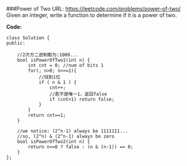 ###Power of Two
URL: https://leetcode.com/problems/power-of-two/</br>
Given an integer, write a function to determine if it is a power of two.

__Code:__

	class Solution {
	public:

	    //2次方二进制都为:1000...
	    bool isPowerOfTwo1(int n) {
	        int cnt = 0; //num of bits 1
	        for(; n>0; n>>=1){
	        	//找到1位
	            if ( n & 1 ) {
	                cnt++;
	                //若不是唯一1，返回false
	                if (cnt>1) return false;
	            }
	        }
	        return cnt==1;
	    }
	    
	    //we notice: (2^n-1) always be 1111111...
	    //so, (2^n) & (2^n-1) always be zero
	    bool isPowerOfTwo2(int n) {
	        return n<=0 ? false : (n & (n-1)) == 0;
	    }
	};